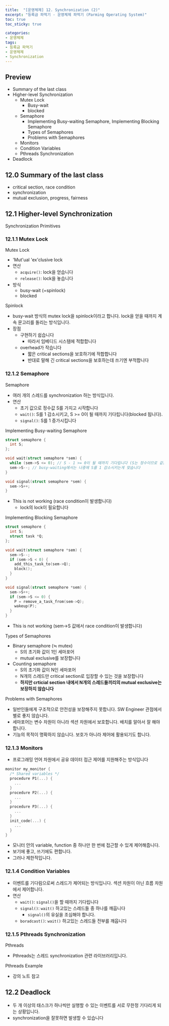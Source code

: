 ```yaml
---
title:  "[운영체제] 12. Synchronization (2)"
excerpt: "등록금 파먹기 - 운영체제 파먹기 (Parming Operating System)"
toc: true
toc_sticky: true

categories:
- 운영체제
tags:
- 등록금 파먹기
- 운영체제
- Synchronization
---
```


## Preview
*	Summary of the last class
* Higher-level Synchronization
  * Mutex Lock
    * Busy-wait
    * blocked
  * Semaphore
    * Implementing Busy-waiting Semaphore, Implementing Blocking Semaphore
    * Types of Semaphores
    * Problems with Semaphores
  * Monitors
  * Condition Variables
  * Pthreads Synchronization
*	Deadlock

<!--12강 Synchronization (2)-->
## 12.0 Summary of the last class
* critical section, race condition
* synchronization
* mutual exclusion, progress, fairness

## 12.1 Higher-level Synchronization
Synchronization Primitives

### 12.1.1 Mutex Lock
Mutex Lock
* 'Mut'ual 'ex'clusive lock
* 연산
  * `acquire()`: lock을 얻습니다
  * `release()`: lock을 놓습니다
* 방식
  * busy-wait (=spinlock)
  * blocked

Spinlock
* busy-wait 방식의 mutex lock을 spinlock이라고 합니다. lock을 얻을 때까지 계속 문고리를 돌리는 방식입니다.
* 장점
  * 구현하기 쉽습니다
    * 따라서 임베디드 시스템에 적합합니다
  * overhead가 작습니다
    * 짧은 critical sections을 보호하기에 적합합니다
    * 반대로 말해 긴 critical sections을 보호하는데 쓰기엔 부적합니다

### 12.1.2 Semaphore
Semaphore
* 여러 개의 스레드를 synchronization 하는 방식입니다.
* 연산
  * 초기 값으로 정수값 S를 가지고 시작합니다
  * `wait()`: S를 1 감소시키고, S >= 0이 될 때까지 기다립니다(blocked 됩니다).
  * `signal()`: S를 1 증가시킵니다

Implementing Busy-waiting Semaphore
```c
struct semaphore {
  int S;
};

void wait(struct semaphore *sem) {
  while (sem->S <= 0); // S - 1 >= 0이 될 때까지 기다립니다 (S는 정수이므로 같은 의미입니다)
  sem->S--; // busy-waiting에서는 나중에 S를 1 감소시키는게 맞습니다
}

void signal(struct semaphore *sem) {
  sem->S++;
}
```
* This is not working (race condition이 발생합니다)
  * lock의 lock이 필요합니다

Implementing Blocking Semaphore
```c
struct semaphore {
  int S;
  struct task *Q;
};

void wait(struct semaphore *sem) {
  sem->S--;
  if (sem->S < 0) {
    add_this_task_to(sem->Q);
    block();
  }
}

void signal(struct semaphore *sem) {
  sem->S++;
  if (sem->S <= 0) {
    P = remove_a_task_from(sem->Q);
    wakeup(P);
  }
}
```
* This is not working (sem->S 값에서 race condition이 발생합니다)

Types of Semaphores
* Binary semaphore (≒ mutex)
  * S의 초기화 값이 1인 세마포어
  * mutual exclusive를 보장합니다
* Counting semaphore
  * S의 초기화 값이 N인 세마포어
  * N개의 스레드만 critical section로 입장할 수 있는 것을 보장합니다
  * **하지만 crticial section 내에서 N개의 스레드들끼리의 mutual exclusive는 보장하지 않습니다**

Problems with Semaphores
* 일반인들에게 구조적으로 안전성을 보장해주지 못합니다. SW Engineer 관점에서 별로 좋지 않습니다.
* 세마포어는 변수 차원이 아니라 섹션 차원에서 보호합니다. 배치를 알아서 잘 해야합니다.
* 기능의 목적이 명확하지 않습니다. 보호가 아니라 제어에 활용되기도 합니다.

### 12.1.3 Monitors
* 프로그래밍 언어 차원에서 공유 데이터 접근 제어를 지원해주는 방식입니다

```c
monitor my_monitor {
  /* Shared variables */
  procedure P1(...) {
    ...
  }
  procedure P2(...) {
    ...
  }
  procedure P3(...) {
    ...
  }
  init_code(...) {
    ...
  }
}
```
* 모니터 안의 variable, function 중 하나만 한 번에 접근할 수 있게 제어해줍니다.
* 보기에 좋고, 쓰기에도 편합니다.
* 그러나 제한적입니다.

### 12.1.4 Condition Variables
* 이벤트를 기다림으로써 스레드가 제어되는 방식입니다. 섹션 차원이 아닌 흐름 차원에서 제어합니다.
* 연산
  * `wait()`: `signal()`을 할 때까지 기다립니다
  * `signal()`: `wait()` 하고있는 스레드들 중 하나를 깨웁니다
    * `signal()`의 유실을 조심해야 합니다.
  * `boradcast()`: `wait()` 하고있는 스레드들 전부를 깨웁니다

### 12.1.5 Pthreads Synchronization
Pthreads
* Pthreads는 스레드  synchronization 관련 라이브러리입니다.

Pthreads Example
* 강의 노트 참고

## 12.2 Deadlock
* 두 개 이상의 태스크가 하나씩만 실행할 수 있는 이벤트를 서로 무한정 기다리게 되는 상황입니다.
* synchronization을 잘못하면 발생할 수 있습니다